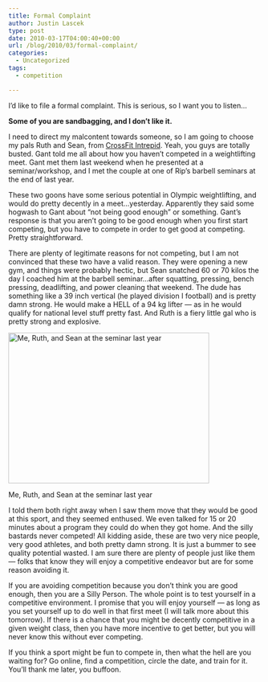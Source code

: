 ```yaml
---
title: Formal Complaint
author: Justin Lascek
type: post
date: 2010-03-17T04:00:40+00:00
url: /blog/2010/03/formal-complaint/
categories:
  - Uncategorized
tags:
  - competition

---
```

I&rsquo;d like to file a formal complaint. This is serious, so I want you to listen&#8230;
  

  
**Some of you are sandbagging, and I don&rsquo;t like it.** 
  

  
I need to direct my malcontent towards someone, so I am going to choose my pals Ruth and Sean, from [CrossFit Intrepid][1]. Yeah, you guys are totally busted. Gant told me all about how you haven&rsquo;t competed in a weightlifting meet. Gant met them last weekend when he presented at a seminar/workshop, and I met the couple at one of Rip&rsquo;s barbell seminars at the end of last year.
  

  
These two goons have some serious potential in Olympic weightlifting, and would do pretty decently in a meet&#8230;yesterday. Apparently they said some hogwash to Gant about &#8220;not being good enough&#8221; or something. Gant&rsquo;s response is that you aren&rsquo;t going to be good enough when you first start competing, but you have to compete in order to get good at competing. Pretty straightforward.
  

  
There are plenty of legitimate reasons for not competing, but I am not convinced that these two have a valid reason. They were opening a new gym, and things were probably hectic, but Sean snatched 60 or 70 kilos the day I coached him at the barbell seminar&#8230;after squatting, pressing, bench pressing, deadlifting, and power cleaning that weekend. The dude has something like a 39 inch vertical (he played division I football) and is pretty damn strong. He would make a HELL of a 94 kg lifter &#8212; as in he would qualify for national level stuff pretty fast. And Ruth is a fiery little gal who is pretty strong and explosive.
  


<div id="attachment_834" style="width: 410px" class="wp-caption aligncenter">
  <img aria-describedby="caption-attachment-834" data-attachment-id="834" data-permalink="/blog/2009/11/hb-recap/13339_1261196565892_1109032435_817556_2648820_n/" data-orig-file="/2009/11/13339_1261196565892_1109032435_817556_2648820_n.jpg" data-orig-size="604,453" data-comments-opened="1" data-image-meta="{&quot;aperture&quot;:&quot;0&quot;,&quot;credit&quot;:&quot;&quot;,&quot;camera&quot;:&quot;&quot;,&quot;caption&quot;:&quot;&quot;,&quot;created_timestamp&quot;:&quot;0&quot;,&quot;copyright&quot;:&quot;&quot;,&quot;focal_length&quot;:&quot;0&quot;,&quot;iso&quot;:&quot;0&quot;,&quot;shutter_speed&quot;:&quot;0&quot;,&quot;title&quot;:&quot;&quot;}" data-image-title="13339_1261196565892_1109032435_817556_2648820_n" data-image-description="" data-medium-file="/2009/11/13339_1261196565892_1109032435_817556_2648820_n-400x300.jpg" data-large-file="/2009/11/13339_1261196565892_1109032435_817556_2648820_n.jpg" src="/2009/11/13339_1261196565892_1109032435_817556_2648820_n-400x300.jpg" alt="Me, Ruth, and Sean at the seminar last year" width="400" height="300" class="size-medium wp-image-834" srcset="/2009/11/13339_1261196565892_1109032435_817556_2648820_n-400x300.jpg 400w, /2009/11/13339_1261196565892_1109032435_817556_2648820_n.jpg 604w" sizes="(max-width: 400px) 100vw, 400px" />
  
  <p id="caption-attachment-834" class="wp-caption-text">
    Me, Ruth, and Sean at the seminar last year
  </p>
</div>


  

  
I told them both right away when I saw them move that they would be good at this sport, and they seemed enthused. We even talked for 15 or 20 minutes about a program they could do when they got home. And the silly bastards never competed! All kidding aside, these are two very nice people, very good athletes, and both pretty damn strong. It is just a bummer to see quality potential wasted. I am sure there are plenty of people just like them &#8212; folks that know they will enjoy a competitive endeavor but are for some reason avoiding it.
  

  
If you are avoiding competition because you don&rsquo;t think you are good enough, then you are a Silly Person. The whole point is to test yourself in a competitive environment. I promise that you will enjoy yourself &#8212; as long as you set yourself up to do well in that first meet (I will talk more about this tomorrow). If there is a chance that you might be decently competitive in a given weight class, then you have more incentive to get better, but you will never know this without ever competing.
  

  
If you think a sport might be fun to compete in, then what the hell are you waiting for? Go online, find a competition, circle the date, and train for it. You&rsquo;ll thank me later, you buffoon.

 [1]: http://www.crossfitintrepid.com/trainers/
